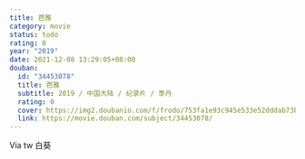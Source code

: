 ```yaml
---
title: 芭雅
category: movie
status: todo
rating: 0
year: "2019"
date: 2021-12-08 13:29:05+08:00
douban:
  id: "34453078"
  title: 芭雅
  subtitle: 2019 / 中国大陆 / 纪录片 / 季丹
  rating: 0
  cover: https://img2.doubanio.com/f/frodo/753fa1e93c945e533e52dddab73b2b55a1083083/pics/subject/movie_large.jpg
  link: https://movie.douban.com/subject/34453078/
---
```


Via tw 白葵

